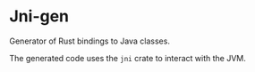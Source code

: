 Jni-gen
=======

Generator of Rust bindings to Java classes.

The generated code uses the `jni` crate to interact with the JVM.

